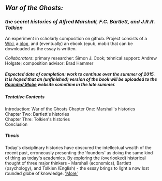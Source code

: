 ## _War of the Ghosts:_ 
### _the secret histories of Alfred Marshall, F.C. Bartlett, and J.R.R. Tolkien_

An experiment in scholarly composition on github. Project consists of a [Wiki](https://github.com/uoou/WarOfTheGhosts/wiki), a [blog](http://uoou.github.io/WarOfTheGhosts), and (eventually) an ebook (epub, mobi) that can be downloaded as the essay is written.

_Collaborators_: primary researcher: Simon J. Cook; tehnical support: Andrew Holgate; composition advisor: Brad Hammer

##### Expected date of completion: work to continue over the summer of 2015. It is hoped that an (unfinished) version of the book will be uploaded to the [Rounded Globe](http://roundedglobe.com/books) website sometime in the late summer.

##### Tentative Contents

Introduction: War of the Ghosts
Chapter One: Marshall's histories  
Chapter Two: Bartlett's histories  
Chapter Thre: Tolkien's histories  
Conclusion

##### Thesis

Today's disciplinary histories have obscured the intellectual wealth of the recent past, erroneously presenting the 'founders' as doing the same kind of thing as today's academics. By exploring the (overlooked) historical thought of three major thinkers - Marshall (economics), Bartlett (psychology), and Tolkien (English) - the essay brings to light a now lost rounded globe of knowledge. ['More'](http://uoou.github.io/WarOfTheGhosts/thesis/)
